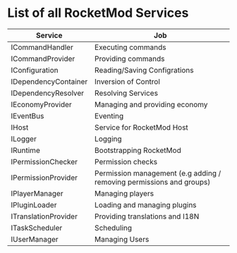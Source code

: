 # List of all RocketMod Services

| **Service**                                     |  **Job**                                             |
|-------------------------------------------------|------------------------------------------------------|
| ICommandHandler                                 | Executing commands                                   |
| ICommandProvider                                | Providing commands                                   |
| IConfiguration                                  | Reading/Saving Configrations                         |
| IDependencyContainer                            | Inversion of Control                                 |
| IDependencyResolver                             | Resolving Services                                   |
| IEconomyProvider                                | Managing and providing economy                       |
| IEventBus                                       | Eventing                                             |
| IHost                                           | Service for RocketMod Host                           |
| ILogger                                         | Logging                                              |
| IRuntime                                        | Bootstrapping RocketMod                              |
| IPermissionChecker                              | Permission checks                                    |
| IPermissionProvider                             | Permission management (e.g adding / removing permissions and groups) |
| IPlayerManager                                  | Managing players                                     |
| IPluginLoader                                   | Loading and managing plugins                         |
| ITranslationProvider                            | Providing translations and I18N                      |
| ITaskScheduler                                  | Scheduling                                           |
| IUserManager                                    | Managing Users                                       |
